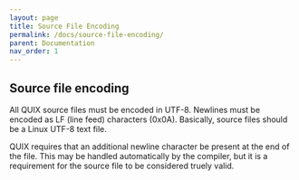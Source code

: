 ```yaml
---
layout: page
title: Source File Encoding
permalink: /docs/source-file-encoding/
parent: Documentation
nav_order: 1
---
```


Source file encoding
---

All QUIX source files must be encoded in UTF-8. Newlines must be encoded as LF (line feed) characters (0x0A). Basically, source files should be a Linux UTF-8 text file.

QUIX requires that an additional newline character be present at the end of the file. This may be handled automatically by the compiler, but it is a requirement for the source file to be considered truely valid.